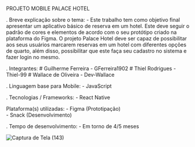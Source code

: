 PROJETO MOBILE PALACE HOTEL

. Breve explicação sobre o tema:
	- Este trabalho tem como objetivo final apresentar um aplicativo básico de reserva em um hotel. Este deve seguir
	o padrão de cores e elementos de acordo com o seu protótipo criado na plataforma do Figma. O projeto Palace Hotel
	deve ser capaz de possibilitar aos seus usuários marcarem reservas em um hotel com diferentes opções de quarto, 
	além disso, possibilitar que este faça seu cadastro no sistema e fazer login no mesmo.

. Integrantes:
	# Guilherme Ferreira - GFerreira1902
	# Thiel Rodrigues - Thiel-99
	# Wallace de Oliveira - Dev-Wallace

. Linguagem base para Mobile:
	- JavaScript

. Tecnologias / Frameworks: 
	- React Native

Plataforma(s) utilizadas: 
	- Figma (Prototipação)	
	- Snack (Desenvolvimento)
    
. Tempo de desenvolvimento:
	- Em torno de 4/5 meses
	
![Captura de Tela (143)](https://user-images.githubusercontent.com/61297923/140062897-27d719b8-6d82-4a6c-aa01-4d83cd9d556a.png)


